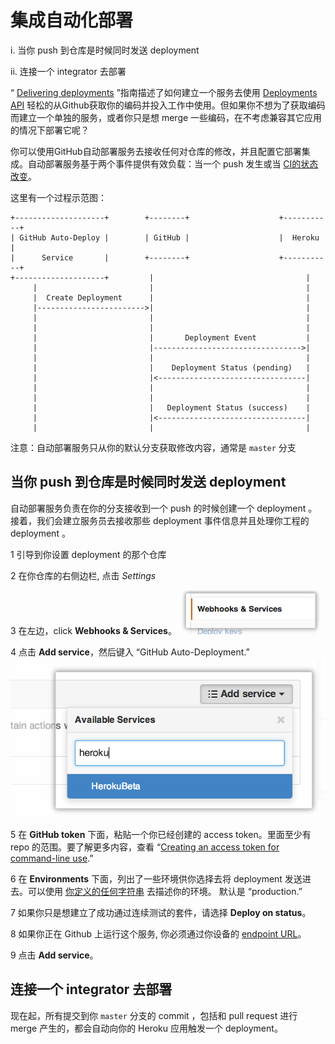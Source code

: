 # 集成自动化部署          

i. 当你 push 到仓库是时候同时发送 deployment           

ii. 连接一个 integrator 去部署          

“ [Delivering deployments](https://developer.github.com/guides/delivering-deployments/) ”指南描述了如何建立一个服务去使用 [Deployments API](https://developer.github.com/v3/repos/deployments/) 轻松的从Github获取你的编码并投入工作中使用。但如果你不想为了获取编码而建立一个单独的服务，或者你只是想 merge 一些编码，在不考虑兼容其它应用的情况下部署它呢？          

你可以使用GitHub自动部署服务去接收任何对仓库的修改，并且配置它部署集成。自动部署服务基于两个事件提供有效负载：当一个 push 发生或当 [CI的状态改变](https://developer.github.com/guides/building-a-ci-server/)。        

这里有一个过程示范图：          

```
+--------------------+        +--------+                    +-----------+
| GitHub Auto-Deploy |        | GitHub |                    |  Heroku   |
|      Service       |        +--------+                    +-----------+
+--------------------+         |                                  |
     |                         |                                  |
     |  Create Deployment      |                                  |
     |------------------------>|                                  |
     |                         |                                  |
     |                         |                                  |
     |                         |       Deployment Event           |
     |                         |--------------------------------->|
     |                         |                                  |
     |                         |    Deployment Status (pending)   |
     |                         |<---------------------------------|
     |                         |                                  |
     |                         |                                  |
     |                         |   Deployment Status (success)    |
     |                         |<---------------------------------|
     |                         |                                  |
```        

注意：自动部署服务只从你的默认分支获取修改内容，通常是 `master` 分支         
           

## 当你 push 到仓库是时候同时发送 deployment                   

自动部署服务负责在你的分支接收到一个 push 的时候创建一个 deployment 。接着，我们会建立服务员去接收那些 deployment 事件信息并且处理你工程的 deployment 。          


1 引导到你设置 deployment 的那个仓库             

2 在你仓库的右侧边栏, 点击 _Settings_                       

3 在左边，click __Webhooks & Services__。![image](https://github.com/Leolusir/github-developer-guides/blob/master/images/webhooks_and_services_menu.png?imageView/1/w/50/q/10)                  

4 点击 __Add service__，然后键入 “GitHub Auto-Deployment.” ![image](https://github.com/Leolusir/github-developer-guides/blob/master/images/add_heroku_autodeploy_service.png?imageView/1/w/100/q/20)        

5 在 __GitHub token__ 下面，粘贴一个你已经创建的 access token。里面至少有 repo 的范围。要了解更多内容，查看 “[Creating an access token for command-line use](https://help.github.com/articles/creating-an-access-token-for-command-line-use/).”                

6 在 __Environments__ 下面，列出了一些环境供你选择去将 deployment 发送进去。可以使用 [你定义的任何字符串](https://developer.github.com/v3/repos/deployments/#parameters) 去描述你的环境。 默认是 “production.”             

7 如果你只是想建立了成功通过连续测试的套件，请选择 __Deploy on status__。            

8 如果你正在 Github 上运行这个服务, 你必须通过你设备的 [endpoint URL](https://developer.github.com/v3/enterprise/#endpoint-urls)。         

9 点击 __Add service__。         

## 连接一个 integrator 去部署      

现在起，所有提交到你 `master` 分支的 commit ，包括和 pull request 进行 merge 产生的，都会自动向你的 Heroku 应用触发一个 deployment。